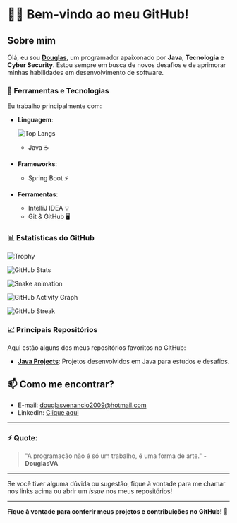 # 👨‍💻 **Bem-vindo ao meu GitHub!**

## Sobre mim
Olá, eu sou **[Douglas](https://github.com/DouglasVA)**, um programador apaixonado por **Java**, **Tecnologia** e **Cyber Security**. Estou sempre em busca de novos desafios e de aprimorar minhas habilidades em desenvolvimento de software.

### 🔧 Ferramentas e Tecnologias

Eu trabalho principalmente com:

- **Linguagem**:

  ![Top Langs](https://github-readme-stats.vercel.app/api/top-langs/?username=DouglasVA&layout=compact&theme=dark)

  - Java ☕

- **Frameworks**:
  - Spring Boot ⚡

- **Ferramentas**:
  - IntelliJ IDEA 💡
  - Git & GitHub 🖥️

### 📊 Estatísticas do GitHub

![Trophy](https://github-profile-trophy.vercel.app/?username=DouglasVA&theme=darkhub&no-bg=true&no-frame=true)

![GitHub Stats](https://github-readme-stats.vercel.app/api?username=DouglasVA&show_icons=true&hide_title=true&count_private=true&hide=prs&theme=dark)

![Snake animation](https://github.com/DouglasVA/DouglasVA/blob/output/github-contribution-grid-snake.svg)

![GitHub Activity Graph](https://github-readme-activity-graph.cyclic.app/graph?username=DouglasVA&theme=react-dark)

![GitHub Streak](https://github-readme-streak-stats.herokuapp.com/?user=DouglasVA&theme=dark)



### 📈 Principais Repositórios

Aqui estão alguns dos meus repositórios favoritos no GitHub:

- [**Java Projects**](https://github.com/DouglasVA/course): Projetos desenvolvidos em Java para estudos e desafios.


## 📫 Como me encontrar?

- E-mail: douglasvenancio2009@hotmail.com
- LinkedIn: [Clique aqui](https://www.linkedin.com/in/douglas-venancio-61b40512a/)

---

### ⚡ **Quote**:

> "A programação não é só um trabalho, é uma forma de arte." - **DouglasVA**

---

Se você tiver alguma dúvida ou sugestão, fique à vontade para me chamar nos links acima ou abrir um _issue_ nos meus repositórios!

---
**Fique à vontade para conferir meus projetos e contribuições no GitHub!** 🚀
